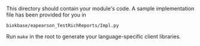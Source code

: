 This directory should contain your module's code.
A sample implementation file has been provided for you in

```biokbase/eapearson_TestRichReports/Impl.py```

Run `make` in the root to generate your language-specific client libraries.
